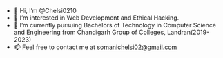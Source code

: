 - 👋 Hi, I’m @Chelsi0210
- 👀 I’m interested in Web Development and Ethical Hacking.
- 🌱 I’m currently pursuing Bachelors of Technology in Computer Science and Engineering from Chandigarh Group of Colleges, Landran(2019-2023)
- 📫 Feel free to contact me at somanichelsi02@gmail.com

<!---
Chelsi0210/Chelsi0210 is a ✨ special ✨ repository because its `README.md` (this file) appears on your GitHub profile.
You can click the Preview link to take a look at your changes.
--->
